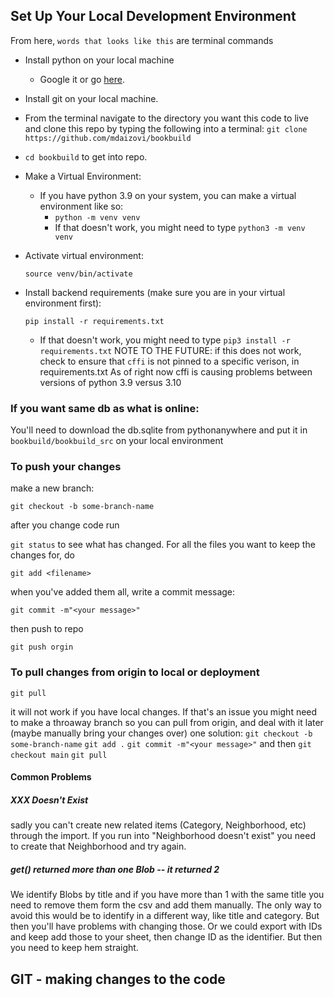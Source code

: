 ## Set Up Your Local Development Environment

From here, `words that looks like this` are terminal commands

- Install python on your local machine
  - Google it or go [here](https://www.python.org/psf/).
- Install git on your local machine.
- From the terminal navigate to the directory you want this code to live and clone this repo by typing the following into a terminal:
  `git clone https://github.com/mdaizovi/bookbuild`
- `cd bookbuild` to get into repo.

- Make a Virtual Environment:

  - If you have python 3.9 on your system, you can make a virtual environment like so:
    - `python -m venv venv`
    - If that doesn't work, you might need to type `python3 -m venv venv`

- Activate virtual environment:

  `source venv/bin/activate`

- Install backend requirements (make sure you are in your virtual environment first):

  `pip install -r requirements.txt`

  - If that doesn't work, you might need to type `pip3 install -r requirements.txt`
    NOTE TO THE FUTURE: if this does not work, check to ensure that `cffi` is not pinned to a specific verison, in requirements.txt
    As of right now cffi is causing problems between versions of python 3.9 versus 3.10

### If you want same db as what is online:

You'll need to download the db.sqlite from pythonanywhere and put it in
`bookbuild/bookbuild_src` on your local environment

### To push your changes

make a new branch:

`git checkout -b some-branch-name`

after you change code run

`git status` to see what has changed. For all the files you want to keep the changes for, do

`git add <filename>`

when you've added them all, write a commit message:

`git commit -m"<your message>"`

then push to repo

`git push orgin`

### To pull changes from origin to local or deployment

`git pull`

it will not work if you have local changes. If that's an issue you might need to make a throaway branch so you can pull from origin, and deal with it later (maybe manually bring your changes over)
one solution:
`git checkout -b some-branch-name`
`git add .`
`git commit -m"<your message>"`
and then
`git checkout main`
`git pull`


#### Common Problems

##### XXX Doesn't Exist

sadly you can't create new related items (Category, Neighborhood, etc) through the import. If you run into "Neighborhood doesn't exist" you need to create that Neighborhood and try again.

##### get() returned more than one Blob -- it returned 2

We identify Blobs by title and if you have more than 1 with the same title you need to remove them form the csv and add them manually. The only way to avoid this would be to identify in a different way, like title and category. But then you'll have problems with changing those. Or we could export with IDs and keep add those to your sheet, then change ID as the identifier. But then you need to keep hem straight.

## GIT - making changes to the code
